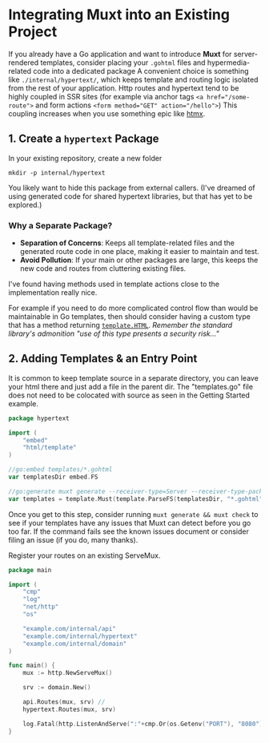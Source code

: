# Integrating Muxt into an Existing Project

If you already have a Go application and want to introduce **Muxt** for server-rendered templates, consider placing your
`.gohtml` files and hypermedia-related code into a dedicated package
A convenient choice is something like `./internal/hypertext/`, which keeps template and routing logic isolated from the rest of
your application.
Http routes and hypertext tend to be highly coupled in SSR sites (for example via anchor tags `<a href="/some-route">`
and form actions `<form method="GET" action="/hello">`)
This coupling increases when you use something epic like [htmx](https://htmx.org).

## 1. Create a `hypertext` Package

In your existing repository, create a new folder

`mkdir -p internal/hypertext`

You likely want to hide this package from external callers.
(I've dreamed of using generated code for shared hypertext libraries, but that has yet to be explored.)

### Why a Separate Package?

- **Separation of Concerns**: Keeps all template-related files and the generated route code in one place, making it
  easier to maintain and test.
- **Avoid Pollution**: If your main or other packages are large, this keeps the new code and routes from cluttering
  existing files.

I've found having methods used in template actions close to the implementation really nice.

For example if you need to do more complicated control flow than would be maintainable in Go templates,
then should consider having a custom type that has a method returning [
`template.HTML`](https://pkg.go.dev/html/template#HTML).
*Remember the standard library's admonition "use of this type presents a security risk..."*

## 2. Adding Templates & an Entry Point

It is common to keep template source in a separate directory, you can leave your html there and just add a file in the
parent dir.
The "templates.go" file does not need to be colocated with source as seen in the Getting Started example.

```go
package hypertext

import (
	"embed"
	"html/template"
)

//go:embed templates/*.gohtml
var templatesDir embed.FS

//go:generate muxt generate --receiver-type=Server --receiver-type-package=example.com/internal/domain --routes-func=Routes
var templates = template.Must(template.ParseFS(templatesDir, "*.gohtml"))
```

Once you get to this step, consider running `muxt generate && muxt check` to see if your templates have any issues that
Muxt can detect before you go too far.
If the command fails see the known issues document or consider filing an issue (if you do, many thanks).

Register your routes on an existing ServeMux.

```go
package main

import (
	"cmp"
	"log"
	"net/http"
	"os"

	"example.com/internal/api"
	"example.com/internal/hypertext"
	"example.com/internal/domain"
)

func main() {
	mux := http.NewServeMux()

	srv := domain.New()

	api.Routes(mux, srv) // 
	hypertext.Routes(mux, srv)

	log.Fatal(http.ListenAndServe(":"+cmp.Or(os.Getenv("PORT"), "8080"), mux))
}
```

